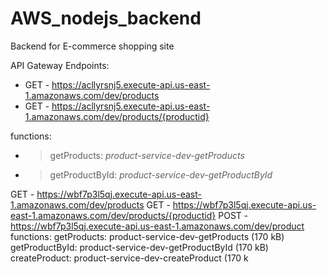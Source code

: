 # AWS_nodejs_backend
Backend for E-commerce shopping site


API Gateway Endpoints:
  - GET - https://acllyrsnj5.execute-api.us-east-1.amazonaws.com/dev/products
  - GET - https://acllyrsnj5.execute-api.us-east-1.amazonaws.com/dev/products/{productid}
  
functions:
  - > getProducts: *product-service-dev-getProducts*
  - > getProductById: *product-service-dev-getProductById*


  GET - https://wbf7p3l5qj.execute-api.us-east-1.amazonaws.com/dev/products
  GET - https://wbf7p3l5qj.execute-api.us-east-1.amazonaws.com/dev/products/{productid}
  POST - https://wbf7p3l5qj.execute-api.us-east-1.amazonaws.com/dev/product
functions:
  getProducts: product-service-dev-getProducts (170 kB)
  getProductById: product-service-dev-getProductById (170 kB)
  createProduct: product-service-dev-createProduct (170 k